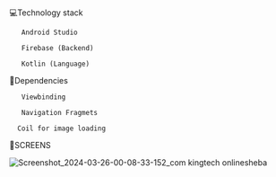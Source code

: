 💻Technology stack

       Android Studio

       Firebase (Backend)

       Kotlin (Language)
 
🔆Dependencies 

       Viewbinding

       Navigation Fragmets

      Coil for image loading

🔆SCREENS
       
![Screenshot_2024-03-26-00-08-33-152_com kingtech onlinesheba](https://github.com/ahasandev/OnlineSheba-Kotlin/assets/153377141/b318d3c0-eb9a-4d39-bc27-da703344e356)


      
  

